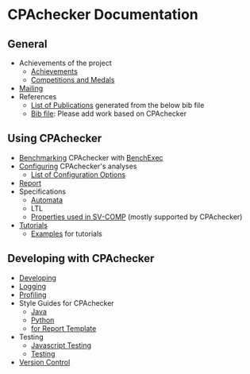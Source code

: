 <!--
This file is part of CPAchecker,
a tool for configurable software verification:
https://cpachecker.sosy-lab.org

SPDX-FileCopyrightText: 2007-2020 Dirk Beyer <https://www.sosy-lab.org>

SPDX-License-Identifier: Apache-2.0
-->

# CPAchecker Documentation

## General

- Achievements of the project
  - [Achievements](Achievements.md)
  - [Competitions and Medals](https://cpachecker.sosy-lab.org/achieve.php)
- [Mailing](Mailing.md)
- References
  - [List of Publications](https://cpachecker.sosy-lab.org/publications.php) generated from the below bib file
  - [Bib file](cpachecker.bib): Please add work based on CPAchecker

## Using CPAchecker

- [Benchmarking](Benchmark.md) CPAchecker with [BenchExec](https://github.com/sosy-lab/benchexec)
- [Configuring](Configuration.md) CPAchecker's analyses
  - [List of Configuration Options](ConfigurationOptions.txt)
- [Report](Report.md)
- Specifications
  - [Automata](SpecificationAutomata.md)
  - LTL
  - [Properties used in SV-COMP](https://github.com/sosy-lab/sv-benchmarks/tree/master/c/properties)
      (mostly supported by CPAchecker)
- [Tutorials](tutorials)
  - [Examples](examples) for tutorials

## Developing with CPAchecker

- [Developing](Developing.md)
- [Logging](Logging.md)
- [Profiling](Profile.md)
- Style Guides for CPAchecker
  - [Java](StyleGuide.md)
  - [Python](PythonStyleGuide.md)
  - [for Report Template](ReportTemplateStyleGuide.md)
- Testing
  - [Javascript Testing](JavascriptTesting.md)
  - [Testing](Test.md)
- [Version Control](VersionControl.md)

